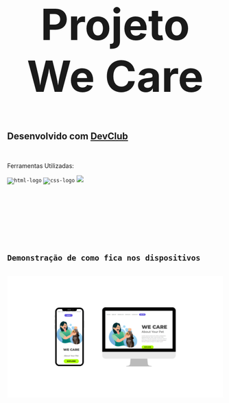 <h1 align="center" style="font-size: 100px;">Projeto We Care</h1>


<h2>Desenvolvido com <a href="https://aulas.devclub.com.br/login">DevClub</a></h2>
<br>
<p>Ferramentas Utilizadas:</p>
<code><img src="https://img.shields.io/badge/HTML-239120?style=for-the-badge&logo=html5&logoColor=black" alt="html-logo"/></code>
<code><img src="https://img.shields.io/badge/CSS-1572B6?style=for-the-badge&logo=css&logoColor=black" alt="css-logo" /></code> 
<code><img src="https://img.shields.io/badge/Figma-F24E1E?style=for-the-badge&logo=figma&logoColor=black"</code>
<br>
<br>
<br>
<br>
<h2>Demonstração de como fica nos dispositivos</h2>
<img src="https://github.com/thomaschriscian15/We-Care/blob/main/assets/We%20Care%20Project.png">
